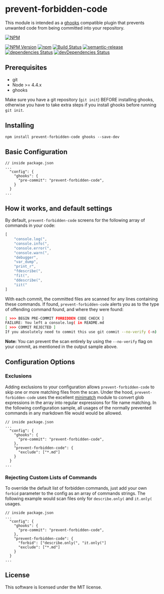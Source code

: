 # prevent-forbidden-code

This module is intended as a [ghooks](https://www.npmjs.com/package/ghooks "Kent Dodds' simple git hooks module") compatible plugin that prevents unwanted code from being committed into your repository.

[![NPM](https://nodei.co/npm/prevent-forbidden-code.png?downloads=true&downloadRank=true&stars=true)](https://nodei.co/npm/prevent-forbidden-code/)

[![NPM Version](https://img.shields.io/npm/v/prevent-forbidden-code.svg?style=flat-square)](https://www.npmjs.com/package/prevent-forbidden-code)
[![npm](https://img.shields.io/npm/dt/prevent-forbidden-code.svg?style=flat-square)](https://www.npmjs.com/package/prevent-forbidden-code)
[![Build Status](https://travis-ci.org/KeithPepin/prevent-forbidden-code.svg?branch=master)](https://travis-ci.org/KeithPepin/prevent-forbidden-code)
[![semantic-release](https://img.shields.io/badge/%20%20%F0%9F%93%A6%F0%9F%9A%80-semantic--release-e10079.svg?style=flat-square)](https://github.com/semantic-release/semantic-release)
[![dependencies Status](https://david-dm.org/KeithPepin/prevent-forbidden-code/status.svg?style=flat-square)](https://david-dm.org/KeithPepin/prevent-forbidden-code)
[![devDependencies Status](https://david-dm.org/KeithPepin/prevent-forbidden-code/dev-status.svg?style=flat-square)](https://david-dm.org/KeithPepin/prevent-forbidden-code?type=dev)

## Prerequisites

- git
- Node >= 4.4.x
- ghooks

Make sure you have a git repository (`git init`) BEFORE installing ghooks, otherwise you have to take extra steps if you install ghooks before running `git init`.

## Installing

```
npm install prevent-forbidden-code ghooks --save-dev
```

## Basic Configuration

```
// inside package.json
...
  "config": {
    "ghooks": {
      "pre-commit": "prevent-forbidden-code",
    }
  }
...
```

## How it works, and default settings
By default, `prevent-forbidden-code` screens for the following array of commands in your code:

```javascript
[
    "console.log(",
    "console.info(",
    "console.error(",
    "console.warn(",
    "debugger",
    "var_dump",
    "print_r",
    "fdescribe(",
    "fit(",
    "ddescribe(",
    "iit("
]
```

With each commit, the committed files are scanned for any lines containing these commands.  If found, `prevent-forbidden-code` alerts you as to the type of offending command found, and where they were found:

```bash
[ >>> BEGIN PRE-COMMIT FORBIDDEN CODE CHECK ]
FAILURE: You left a console.log( in README.md
[ >>> COMMIT REJECTED ]
If you absolutely need to commit this use git commit --no-verify (-n)
```

**Note:** You can prevent the scan entirely by using the `--no-verify` flag on your commit, as mentioned in the output sample above.

## Configuration Options

### Exclusions
Adding exclusions to your configuration allows `prevent-forbidden-code` to skip one or more matching files from the scan.  Under the hood, `prevent-forbidden-code` uses the excellent [minimatch](https://www.npmjs.com/package/minimatch "minimatch's npm page") module to convert glob expressions in the array into regular expressions for file name matching.  In the following configuration sample, all usages of the normally prevented commands in any markdown file would would be allowed.

```
// inside package.json
...
  "config": {
    "ghooks": {
      "pre-commit": "prevent-forbidden-code",
    },
    "prevent-forbidden-code": {
      "exclude": ["*.md"]
    }
  }
...
```

### Rejecting Custom Lists of Commands
To override the default list of forbidden commands, just add your own `forbid` parameter to the config as an array of commands strings.  The following example would scan files only for `describe.only(` and `it.only(` usages.

```
// inside package.json
...
  "config": {
    "ghooks": {
      "pre-commit": "prevent-forbidden-code",
    },
    "prevent-forbidden-code": {
      "forbid": ["describe.only(", "it.only("]  
      "exclude": ["*.md"]
    }
  }
...
```

## License
This software is licensed under the MIT license.
